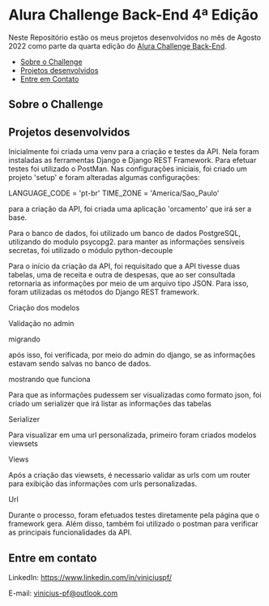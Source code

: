# Alura Challenge Back-End 4ª Edição

Neste Repositório estão os meus projetos desenvolvidos no mês de Agosto 2022 como parte da quarta edição do [Alura Challenge Back-End](https://www.alura.com.br/challenges/back-end-4/). 

* [Sobre o Challenge](#sobre-o-challenge)
* [Projetos desenvolvidos](#projetos-desenvolvidos)
* [Entre em Contato](#entre-em-contato)

## Sobre o Challenge

## Projetos desenvolvidos

Inicialmente foi criada uma venv para a criação e testes da API. Nela foram instaladas as ferramentas Django e Django REST Framework. Para efetuar testes foi utilizado o PostMan.
Nas configurações iniciais, foi criado um projeto 'setup' e foram alteradas algumas configurações: 

LANGUAGE_CODE = 'pt-br'
TIME_ZONE = 'America/Sao_Paulo'

para a criação da API, foi criada uma aplicação 'orcamento' que irá ser a base.

Para o banco de dados, foi utilizado um banco de dados PostgreSQL, utilizando do modulo psycopg2. para manter as informações sensíveis secretas, foi utilizado o módulo python-decouple

Para o início da criação da API, foi requisitado que a API tivesse duas tabelas, uma de receita e outra de despesas, que ao ser consultada retornaria as informações por meio de um arquivo tipo JSON. Para isso, foram utilizadas os métodos do Django REST framework.

Criação dos modelos

Validação no admin

migrando

após isso, foi verificada, por meio do admin do django, se as informações estavam sendo salvas no banco de dados.

mostrando que funciona

Para que as informações pudessem ser visualizadas como formato json, foi criado um serializer que irá listar as informações das tabelas

Serializer

Para visualizar em uma url personalizada, primeiro foram criados modelos viewsets 

Views

Após a criação das viewsets, é necessario validar as urls com um router para exibição das informações com urls personalizadas.

Url

Durante o processo, foram efetuados testes diretamente pela página que o framework gera. Além disso, também foi utilizado o postman para verificar as principais funcionalidades da API.




## Entre em contato

LinkedIn: https://www.linkedin.com/in/viniciuspf/

E-mail: vinicius-pf@outlook.com






